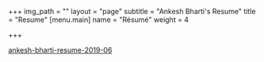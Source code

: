 +++
img_path = ""
layout = "page"
subtitle = "Ankesh Bharti's Resume"
title = "Resume"
[menu.main]
name = "Résumé"
weight = 4

+++
<html lang="en">
<head>
  <meta charset="utf-8">

  <title>ankesh-bharti-resume-2019-06</title>
  <meta name="description" content="The HTML5 Herald">
  <meta name="author" content="SitePoint">


</head>

<body>
    <a href="/web/viewer.html?file=%2Fankesh-bharti-resume-2019-06.pdf">ankesh-bharti-resume-2019-06</a>


</body>
</html>
